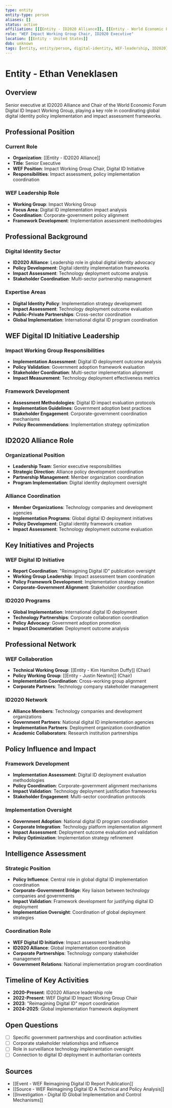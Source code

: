 ```yaml
---
type: entity
entity-type: person
aliases: []
status: active
affiliation: [[[Entity - ID2020 Alliance]], [[Entity - World Economic Forum]]]
role: "WEF Impact Working Group Chair, ID2020 Executive"
location: [[Entity - United States]]
dob: unknown
tags: [entity, entity/person, digital-identity, WEF-leadership, ID2020]
---
```


# Entity - Ethan Veneklasen

## Overview
Senior executive at ID2020 Alliance and Chair of the World Economic Forum Digital ID Impact Working Group, playing a key role in coordinating global digital identity policy implementation and impact assessment frameworks.

## Professional Position
### Current Role
- **Organization**: [[Entity - ID2020 Alliance]]
- **Title**: Senior Executive
- **WEF Position**: Impact Working Group Chair, Digital ID Initiative
- **Responsibilities**: Impact assessment, policy implementation coordination

### WEF Leadership Role
- **Working Group**: Impact Working Group
- **Focus Area**: Digital ID implementation impact analysis
- **Coordination**: Corporate-government policy alignment
- **Framework Development**: Implementation assessment methodologies

## Professional Background
### Digital Identity Sector
- **ID2020 Alliance**: Leadership role in global digital identity advocacy
- **Policy Development**: Digital identity implementation frameworks
- **Impact Assessment**: Technology deployment outcome analysis
- **Stakeholder Coordination**: Multi-sector partnership management

### Expertise Areas
- **Digital Identity Policy**: Implementation strategy development
- **Impact Assessment**: Technology deployment outcome evaluation
- **Public-Private Partnerships**: Cross-sector coordination
- **Global Implementation**: International digital ID program coordination

## WEF Digital ID Initiative Leadership

### Impact Working Group Responsibilities
- **Implementation Assessment**: Digital ID deployment outcome analysis
- **Policy Validation**: Government adoption framework evaluation
- **Stakeholder Coordination**: Multi-sector implementation alignment
- **Impact Measurement**: Technology deployment effectiveness metrics

### Framework Development
- **Assessment Methodologies**: Digital ID impact evaluation protocols
- **Implementation Guidelines**: Government adoption best practices
- **Stakeholder Engagement**: Corporate-government coordination mechanisms
- **Policy Recommendations**: Implementation strategy optimization

## ID2020 Alliance Role

### Organizational Position
- **Leadership Team**: Senior executive responsibilities
- **Strategic Direction**: Alliance policy development coordination
- **Partnership Management**: Member organization coordination
- **Program Implementation**: Digital identity deployment oversight

### Alliance Coordination
- **Member Organizations**: Technology companies and development agencies
- **Implementation Programs**: Global digital ID deployment initiatives
- **Policy Development**: Digital identity framework creation
- **Impact Assessment**: Technology deployment outcome evaluation

## Key Initiatives and Projects

### WEF Digital ID Initiative
- **Report Coordination**: "Reimagining Digital ID" publication oversight
- **Working Group Leadership**: Impact assessment team coordination
- **Policy Framework Development**: Implementation strategy creation
- **Corporate-Government Alignment**: Stakeholder coordination

### ID2020 Programs
- **Global Implementation**: International digital ID deployment
- **Technology Partnerships**: Corporate collaboration coordination
- **Policy Advocacy**: Government adoption promotion
- **Impact Documentation**: Deployment outcome analysis

## Professional Network

### WEF Collaboration
- **Technical Working Group**: [[Entity - Kim Hamilton Duffy]] (Chair)
- **Policy Working Group**: [[Entity - Justin Newton]] (Chair)
- **Implementation Coordination**: Cross-working group alignment
- **Corporate Partners**: Technology company stakeholder management

### ID2020 Network
- **Alliance Members**: Technology companies and development organizations
- **Government Partners**: National digital ID implementation agencies
- **Implementation Partners**: Deployment organization coordination
- **Academic Collaborators**: Research institution partnerships

## Policy Influence and Impact

### Framework Development
- **Implementation Assessment**: Digital ID deployment evaluation methodologies
- **Policy Coordination**: Corporate-government alignment mechanisms
- **Impact Validation**: Technology deployment justification frameworks
- **Stakeholder Engagement**: Multi-sector coordination protocols

### Implementation Oversight
- **Government Adoption**: National digital ID program coordination
- **Corporate Integration**: Technology platform implementation alignment
- **Impact Assessment**: Deployment outcome evaluation and validation
- **Policy Optimization**: Implementation strategy refinement

## Intelligence Assessment

### Strategic Position
- **Policy Influence**: Central role in global digital ID implementation coordination
- **Corporate-Government Bridge**: Key liaison between technology companies and governments
- **Impact Validation**: Framework development for justifying digital ID deployment
- **Implementation Oversight**: Coordination of global deployment strategies

### Coordination Role
- **WEF Digital ID Initiative**: Impact assessment leadership
- **ID2020 Alliance**: Global implementation coordination
- **Corporate Partnerships**: Technology company stakeholder management
- **Government Relations**: National implementation program coordination

## Timeline of Key Activities
- **2020-Present**: ID2020 Alliance leadership role
- **2022-Present**: WEF Digital ID Impact Working Group Chair
- **2023**: "Reimagining Digital ID" report coordination
- **2024-2025**: Global implementation framework deployment

## Open Questions
- [ ] Specific government partnerships and coordination activities
- [ ] Corporate stakeholder relationships and influence
- [ ] Role in surveillance technology implementation oversight
- [ ] Connection to digital ID deployment in authoritarian contexts

## Sources
- [[Event - WEF Reimagining Digital ID Report Publication]]
- [[Source - WEF Reimagining Digital ID A Technical and Policy Analysis]]
- [[Investigation - Digital ID Global Implementation and Control Mechanisms]]
